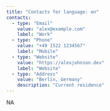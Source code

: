 ```yaml
---
title: "Contacts for language: en"
contacts:
  - type: "Email"
    value: "alex@example.com"
    label: "Work"
  - type: "Phone"
    value: "+49 1522 1234567"
    label: "Mobile"
  - type: "Website"
    value: "https://alexjohnson.dev"
    label: "Website"
  - type: "Address"
    value: "Berlin, Germany"
    description: "Current residence"
---
```


NA
